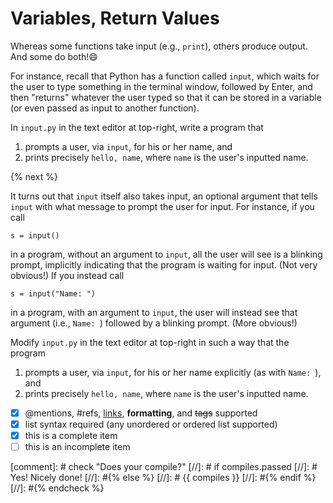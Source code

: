 # Variables, Return Values

Whereas some functions take input (e.g., `print`), others produce output. And some do both!:smile:

For instance, recall that Python has a function called `input`, which waits for the user to type something in the terminal window, followed by Enter, and then "returns" whatever the user typed so that it can be stored in a variable (or even passed as input to another function).

In `input.py` in the text editor at top-right, write a program that

1. prompts a user, via `input`, for his or her name, and
1. prints precisely `hello, name`, where `name` is the user's inputted name.


{% next %}

It turns out that `input` itself also takes input, an optional argument that tells `input` with what message to prompt the user for input. For instance, if you call

```
s = input()
```

in a program, without an argument to `input`, all the user will see is a blinking prompt, implicitly indicating that the program is waiting for input. (Not very obvious!) If you instead call

```
s = input("Name: ")
```

in a program, with an argument to `input`, the user will instead see that argument (i.e., `Name: `) followed by a blinking prompt. (More obvious!)

Modify `input.py` in the text editor at top-right in such a way that the program

1. prompts a user, via `input`, for his or her name explicitly (as with `Name: `), and
2. prints precisely `hello, name`, where `name` is the user's inputted name.

- [x] @mentions, #refs, [links](), **formatting**, and <del>tags</del> supported
- [x] list syntax required (any unordered or ordered list supported)
- [x] this is a complete item
- [ ] this is an incomplete item

[comment]: #  check "Does your compile?" 
 [//]: #    if compiles.passed 
 [//]: #  Yes! Nicely done!
 [//]: #{% else %}
 [//]: #  {{ compiles }}
 [//]: #{% endif %}
 [//]: #{% endcheck %}
 
 
<!--- end of comments --->
 

